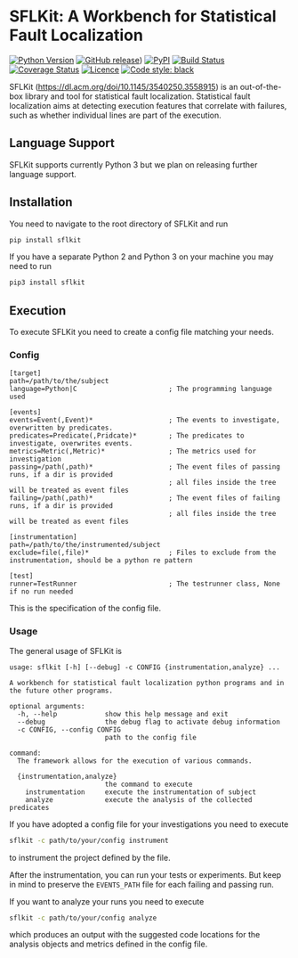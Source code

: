# SFLKit: A Workbench for Statistical Fault Localization

[![Python Version](https://img.shields.io/pypi/pyversions/sflkit)](https://pypi.org/project/sflkit/)
[![GitHub release](https://img.shields.io/github/v/release/uds-se/sflkit)](https://github.com/uds-se/sflkit/releases))
[![PyPI](https://img.shields.io/pypi/v/sflkit)](https://pypi.org/project/sflkit/)
[![Build Status](https://img.shields.io/github/actions/workflow/status/uds-se/sflkit/test-sflkit.yml?branch=main)](https://img.shields.io/github/actions/workflow/status/uds-se/sflkit/test-sflkit.yml?branch=main)
[![Coverage Status](https://coveralls.io/repos/github/uds-se/sflkit/badge.svg?branch=main)](https://coveralls.io/github/uds-se/sflkit?branch=main)
[![Licence](https://img.shields.io/github/license/uds-se/sflkit)](https://img.shields.io/github/license/uds-se/sflkit)
[![Code style: black](https://img.shields.io/badge/code%20style-black-000000.svg)](https://github.com/psf/black)

SFLKit (https://dl.acm.org/doi/10.1145/3540250.3558915) is an out-of-the-box library and tool for statistical fault 
localization. Statistical fault localization aims at detecting execution features that correlate with failures, such as 
whether individual lines are part of the execution.

## Language Support

SFLKit supports currently Python 3 but we plan on releasing further language support.

## Installation

You need to navigate to the root directory of SFLKit and run
```sh
pip install sflkit
```
If you have a separate Python 2 and Python 3 on your machine you may need to run
```sh
pip3 install sflkit
```

## Execution

To execute SFLKit you need to create a config file matching your needs.

### Config

```ìni
[target]
path=/path/to/the/subject
language=Python|C                       ; The programming language used

[events]
events=Event(,Event)*                   ; The events to investigate, overwritten by predicates.
predicates=Predicate(,Pridcate)*        ; The predicates to investigate, overwrites events.
metrics=Metric(,Metric)*                ; The metrics used for investigation
passing=/path(,path)*                   ; The event files of passing runs, if a dir is provided
                                        ; all files inside the tree will be treated as event files
failing=/path(,path)*                   ; The event files of failing runs, if a dir is provided
                                        ; all files inside the tree will be treated as event files

[instrumentation]
path=/path/to/the/instrumented/subject
exclude=file(,file)*                    ; Files to exclude from the instrumentation, should be a python re pattern

[test]
runner=TestRunner                       ; The testrunner class, None if no run needed
```

This is the specification of the config file.

### Usage

The general usage of SFLKit is
```
usage: sflkit [-h] [--debug] -c CONFIG {instrumentation,analyze} ...

A workbench for statistical fault localization python programs and in the future other programs.

optional arguments:
  -h, --help            show this help message and exit
  --debug               the debug flag to activate debug information
  -c CONFIG, --config CONFIG
                        path to the config file

command:
  The framework allows for the execution of various commands.

  {instrumentation,analyze}
                        the command to execute
    instrumentation     execute the instrumentation of subject
    analyze             execute the analysis of the collected predicates
```

If you have adopted a config file for your investigations you need to execute
```sh
sflkit -c path/to/your/config instrument
```
to instrument the project defined by the file. 

After the instrumentation, you can run your tests or experiments. But keep in mind to preserve the `EVENTS_PATH` file 
for each failing and passing run.

If you want to analyze your runs you need to execute
```sh
sflkit -c path/to/your/config analyze
```
which produces an output with the suggested code locations for the analysis objects and metrics defined in the config 
file.

